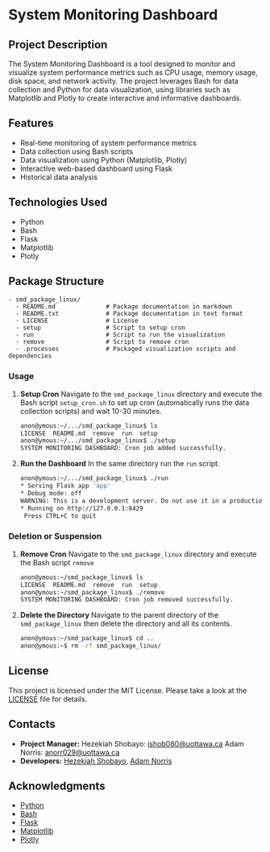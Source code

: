 # System Monitoring Dashboard

## Project Description
The System Monitoring Dashboard is a tool designed to monitor and visualize system performance metrics such as CPU usage, memory usage, disk space, and network activity. The project leverages Bash for data collection and Python for data visualization, using libraries such as Matplotlib and Plotly to create interactive and informative dashboards.

## Features
- Real-time monitoring of system performance metrics
- Data collection using Bash scripts
- Data visualization using Python (Matplotlib, Plotly)
- Interactive web-based dashboard using Flask
- Historical data analysis

## Technologies Used
- Python
- Bash
- Flask
- Matplotlib
- Plotly

## Package Structure
```
- smd_package_linux/
  - README.md              # Package documentation in markdown
  - README.txt             # Package documentation in text format
  - LICENSE                # License 
  - setup                  # Script to setup cron
  - run                    # Script to run the visualization
  - remove                 # Script to remove cron
  - .processes             # Packaged visualization scripts and dependencies
```
### Usage
1. **Setup Cron**
   Navigate to the `smd_package_linux` directory and execute the Bash script `setup_cron.sh` to set up cron (automatically runs the data collection scripts) and wait 10-30 minutes.
   ```bash
   anon@ymous:~/.../smd_package_linux$ ls
   LICENSE  README.md  remove  run  setup
   anon@ymous:~/.../smd_package_linux$ ./setup 
   SYSTEM MONITORING DASHBOARD: Cron job added successfully.
   ```
2. **Run the Dashboard**
   In the same directory run the `run` script.
   ```bash
   anon@ymous:~/.../smd_package_linux$ ./run
   * Serving Flask app 'app'
   * Debug mode: off
   WARNING: This is a development server. Do not use it in a production deployment. Use a production WSGI server instead.
   * Running on http://127.0.0.1:8429
    Press CTRL+C to quit
   ```
### Deletion or Suspension
1. **Remove Cron**
   Navigate to the `smd_package_linux` directory and execute the Bash script `remove`
   ```bash
   anon@ymous:~/smd_package_linux$ ls
   LICENSE  README.md  remove  run  setup
   anon@ymous:~/smd_package_linux$ ./remove 
   SYSTEM MONITORING DASHBOARD: Cron job removed successfully.
   ```
2. **Delete the Directory**
   Navigate to the parent directory of the `smd_package_linux` then delete the directory and all its contents.
   ```bash
   anon@ymous:~/smd_package_linux$ cd ..
   anon@ymous:~$ rm -rf smd_package_linux/
   ```

## License
This project is licensed under the MIT License. Please take a look at the [LICENSE](LICENSE) file for details.

## Contacts
- **Project Manager:** Hezekiah Shobayo: ishob080@uottawa.ca Adam Norris: anorr029@uottawa.ca
- **Developers:** [Hezekiah Shobayo](https://www.linkedin.com/in/hezekiah-shobayo/), [Adam Norris](https://www.linkedin.com/in/adam-j-norris/)


  
## Acknowledgments
- [Python](https://www.python.org/)
- [Bash](https://www.gnu.org/software/bash/)
- [Flask](https://flask.palletsprojects.com/)
- [Matplotlib](https://matplotlib.org/)
- [Plotly](https://plotly.com/)


